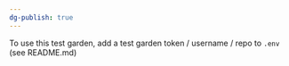 ```yaml
---
dg-publish: true
---
```

To use this test garden, add a test garden token / username / repo to `.env` (see README.md)


